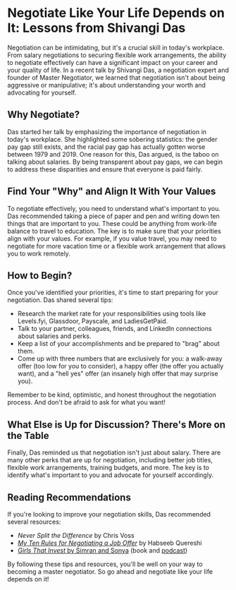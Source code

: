 # Negotiate Like Your Life Depends on It: Lessons from Shivangi Das

Negotiation can be intimidating, but it's a crucial skill in today's workplace. From salary negotiations to securing flexible work arrangements, the ability to negotiate effectively can have a significant impact on your career and your quality of life. In a recent talk by Shivangi Das, a negotiation expert and founder of Master Negotiator, we learned that negotiation isn't about being aggressive or manipulative; it's about understanding your worth and advocating for yourself.

## Why Negotiate?

Das started her talk by emphasizing the importance of negotiation in today's workplace. She highlighted some sobering statistics: the gender pay gap still exists, and the racial pay gap has actually gotten worse between 1979 and 2019. One reason for this, Das argued, is the taboo on talking about salaries. By being transparent about pay gaps, we can begin to address these disparities and ensure that everyone is paid fairly.

## Find Your "Why" and Align It With Your Values

To negotiate effectively, you need to understand what's important to you. Das recommended taking a piece of paper and pen and writing down ten things that are important to you. These could be anything from work-life balance to travel to education. The key is to make sure that your priorities align with your values. For example, if you value travel, you may need to negotiate for more vacation time or a flexible work arrangement that allows you to work remotely.

## How to Begin?

Once you've identified your priorities, it's time to start preparing for your negotiation. Das shared several tips:

- Research the market rate for your responsibilities using tools like Levels.fyi, Glassdoor, Payscale, and LadiesGetPaid.
- Talk to your partner, colleagues, friends, and LinkedIn connections about salaries and perks.
- Keep a list of your accomplishments and be prepared to "brag" about them.
- Come up with three numbers that are exclusively for you: a walk-away offer (too low for you to consider), a happy offer (the offer you actually want), and a "hell yes" offer (an insanely high offer that may surprise you).

Remember to be kind, optimistic, and honest throughout the negotiation process. And don't be afraid to ask for what you want!

## What Else is Up for Discussion? There's More on the Table

Finally, Das reminded us that negotiation isn't just about salary. There are many other perks that are up for negotiation, including better job titles, flexible work arrangements, training budgets, and more. The key is to identify what's important to you and advocate for yourself accordingly.

## Reading Recommendations

If you're looking to improve your negotiation skills, Das recommended several resources:

- _Never Split the Difference_ by Chris Voss
- [_My Ten Rules for Negotiating a Job Offer_](https://haseebq.com/my-ten-rules-for-negotiating-a-job-offer/) by Habseeb Quereshi
- [_Girls That Invest_ by Simran and Sonya](https://amzn.to/3yoxmPI) (book and [podcast](https://girlsthatinvest.com/))

By following these tips and resources, you'll be well on your way to becoming a master negotiator. So go ahead and negotiate like your life depends on it!